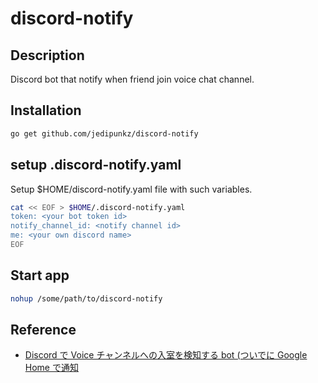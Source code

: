 # discord-notify

## Description

Discord bot that notify when friend join voice chat channel.

## Installation

```bash
go get github.com/jedipunkz/discord-notify
```

## setup .discord-notify.yaml

Setup $HOME/discord-notify.yaml file with such variables.

```bash
cat << EOF > $HOME/.discord-notify.yaml
token: <your bot token id>
notify_channel_id: <notify channel id>
me: <your own discord name>
EOF
```

## Start app

```bash
nohup /some/path/to/discord-notify
```

## Reference

- [Discord で Voice チャンネルへの入室を検知する bot (ついでに Google Home で通知](https://qiita.com/tyoro/items/abf9dce0e0020573298c)
